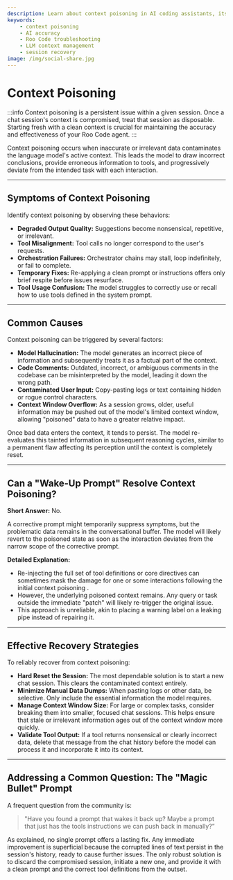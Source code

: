 ```yaml
---
description: Learn about context poisoning in AI coding assistants, its symptoms, causes, and effective recovery strategies to maintain accurate AI responses.
keywords:
    - context poisoning
    - AI accuracy
    - Roo Code troubleshooting
    - LLM context management
    - session recovery
image: /img/social-share.jpg
---
```


# Context Poisoning

:::info
Context poisoning is a persistent issue within a given session. Once a chat session's context is compromised, treat that session as disposable. Starting fresh with a clean context is crucial for maintaining the accuracy and effectiveness of your Roo Code agent.
:::

Context poisoning occurs when inaccurate or irrelevant data contaminates the language model's active context. This leads the model to draw incorrect conclusions, provide erroneous information to tools, and progressively deviate from the intended task with each interaction.

---

## Symptoms of Context Poisoning

Identify context poisoning by observing these behaviors:

- **Degraded Output Quality:** Suggestions become nonsensical, repetitive, or irrelevant.
- **Tool Misalignment:** Tool calls no longer correspond to the user's requests.
- **Orchestration Failures:** Orchestrator chains may stall, loop indefinitely, or fail to complete.
- **Temporary Fixes:** Re-applying a clean prompt or instructions offers only brief respite before issues resurface.
- **Tool Usage Confusion:** The model struggles to correctly use or recall how to use tools defined in the system prompt.

---

## Common Causes

Context poisoning can be triggered by several factors:

- **Model Hallucination:** The model generates an incorrect piece of information and subsequently treats it as a factual part of the context.
- **Code Comments:** Outdated, incorrect, or ambiguous comments in the codebase can be misinterpreted by the model, leading it down the wrong path.
- **Contaminated User Input:** Copy-pasting logs or text containing hidden or rogue control characters.
- **Context Window Overflow:** As a session grows, older, useful information may be pushed out of the model's limited context window, allowing "poisoned" data to have a greater relative impact.

Once bad data enters the context, it tends to persist. The model re-evaluates this tainted information in subsequent reasoning cycles, similar to a permanent flaw affecting its perception until the context is completely reset.

---

## Can a "Wake-Up Prompt" Resolve Context Poisoning?

**Short Answer:** No.

A corrective prompt might temporarily suppress symptoms, but the problematic data remains in the conversational buffer. The model will likely revert to the poisoned state as soon as the interaction deviates from the narrow scope of the corrective prompt.

**Detailed Explanation:**

- Re-injecting the full set of tool definitions or core directives can sometimes mask the damage for one or some interactions following the initial context poisoning .
- However, the underlying poisoned context remains. Any query or task outside the immediate "patch" will likely re-trigger the original issue.
- This approach is unreliable, akin to placing a warning label on a leaking pipe instead of repairing it.

---

## Effective Recovery Strategies

To reliably recover from context poisoning:

- **Hard Reset the Session:** The most dependable solution is to start a new chat session. This clears the contaminated context entirely.
- **Minimize Manual Data Dumps:** When pasting logs or other data, be selective. Only include the essential information the model requires.
- **Manage Context Window Size:** For large or complex tasks, consider breaking them into smaller, focused chat sessions. This helps ensure that stale or irrelevant information ages out of the context window more quickly.
- **Validate Tool Output:** If a tool returns nonsensical or clearly incorrect data, delete that message from the chat history before the model can process it and incorporate it into its context.

---

## Addressing a Common Question: The "Magic Bullet" Prompt

A frequent question from the community is:

> "Have you found a prompt that wakes it back up? Maybe a prompt that just has the tools instructions we can push back in manually?”

As explained, no single prompt offers a lasting fix. Any immediate improvement is superficial because the corrupted lines of text persist in the session's history, ready to cause further issues. The only robust solution is to discard the compromised session, initiate a new one, and provide it with a clean prompt and the correct tool definitions from the outset.
